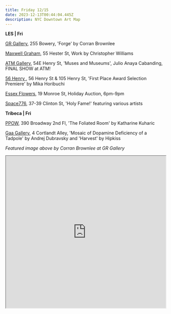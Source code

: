 ```yaml
---
title: Friday 12/15
date: 2023-12-13T00:44:04.445Z
description: NYC Downtown Art Map
---
```

**L﻿ES | Fri**

[GR Gallery](https://www.gr-gallery.com/exhibitions/forge/), 255 Bowery, 'Forge' by Corran Brownlee

[Maxwell Graham](https://maxwellgraham.biz/), 55 Hester St, Work by Christopher Williams

[ATM Gallery](http://atmgallery.nyc), 54E Henry St, 'Muses and Museums', Julio Anaya Cabanding, FINAL SHOW at ATM!

[56 Henry ](https://56henry.nyc/exhibitions/fine-art-show-award-ceremony-and-celebration/), 56 Henry St & 105 Henry St, 'First Place Award Selection Premiere' by Mika Horibuchi

[Essex Flowers](https://essexflowers.us/), 19 Monroe St, Holiday Auction, 6pm-9pm

[Space776](https://www.space776.com/holy-fame), 37-39 Clinton St, 'Holy Fame!' featuring various artists

**T﻿ribeca | Fri**

[PPOW](https://www.ppowgallery.com/exhibitions), 390 Broadway 2nd Fl, 'The Foliated Room' by Katharine Kuharic

[Gaa Gallery](https://www.gaa-gallery.com/), 4 Cortlandt Alley, 'Mosaic of Dopamine Deficiency of a Tadpole' by Andrej Dubravsky and 'Harvest' by Hipkiss

*F﻿eatured image above by Corran Brownlee at GR Gallery*

<iframe src="https://www.google.com/maps/d/u/1/embed?mid=1QPVLrmSZdxVr041441l7I7q-ahZosIc&ehbc=2E312F" width="100%" height="480"></iframe>